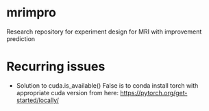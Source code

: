 # mrimpro
Research repository for experiment design for MRI with improvement prediction

# Recurring issues
- Solution to cuda.is_available() False is to conda install torch with appropriate cuda version from here: https://pytorch.org/get-started/locally/